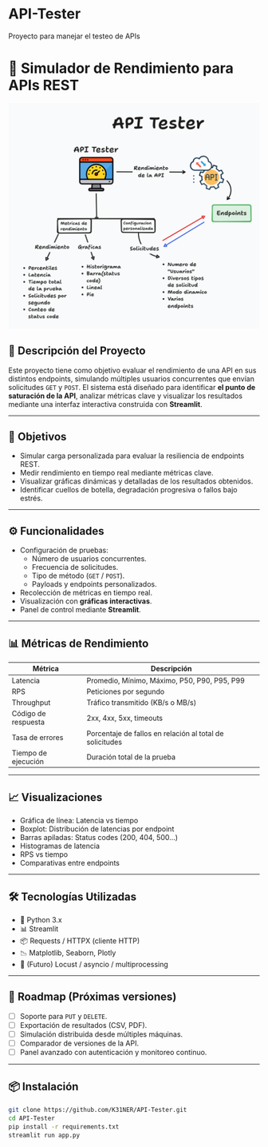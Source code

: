 # API-Tester
Proyecto para manejar el testeo de APIs 

# 🧪 Simulador de Rendimiento para APIs REST

![Diagrama general](img/Diagrama.png)

## 🚀 Descripción del Proyecto

Este proyecto tiene como objetivo evaluar el rendimiento de una API en sus distintos endpoints, simulando múltiples usuarios concurrentes que envían solicitudes `GET` y `POST`. El sistema está diseñado para identificar **el punto de saturación de la API**, analizar métricas clave y visualizar los resultados mediante una interfaz interactiva construida con **Streamlit**.

---

## 🎯 Objetivos

- Simular carga personalizada para evaluar la resiliencia de endpoints REST.
- Medir rendimiento en tiempo real mediante métricas clave.
- Visualizar gráficas dinámicas y detalladas de los resultados obtenidos.
- Identificar cuellos de botella, degradación progresiva o fallos bajo estrés.

---

## ⚙️ Funcionalidades

- Configuración de pruebas:
  - Número de usuarios concurrentes.
  - Frecuencia de solicitudes.
  - Tipo de método (`GET` / `POST`).
  - Payloads y endpoints personalizados.
- Recolección de métricas en tiempo real.
- Visualización con **gráficas interactivas**.
- Panel de control mediante **Streamlit**.

---

## 📊 Métricas de Rendimiento

| Métrica               | Descripción                                                        |
|-----------------------|--------------------------------------------------------------------|
| Latencia              | Promedio, Mínimo, Máximo, P50, P90, P95, P99                      |
| RPS                   | Peticiones por segundo                                             |
| Throughput            | Tráfico transmitido (KB/s o MB/s)                                 |
| Código de respuesta   | 2xx, 4xx, 5xx, timeouts                                            |
| Tasa de errores       | Porcentaje de fallos en relación al total de solicitudes          |
| Tiempo de ejecución   | Duración total de la prueba                                        |

---

## 📈 Visualizaciones

- Gráfica de línea: Latencia vs tiempo
- Boxplot: Distribución de latencias por endpoint
- Barras apiladas: Status codes (200, 404, 500...)
- Histogramas de latencia
- RPS vs tiempo
- Comparativas entre endpoints

---

## 🛠️ Tecnologías Utilizadas

- 🐍 Python 3.x
- 📊 Streamlit
- 📦 Requests / HTTPX (cliente HTTP)
- 📉 Matplotlib, Seaborn, Plotly
- 🧪 (Futuro) Locust / asyncio / multiprocessing

---

## 🚧 Roadmap (Próximas versiones)

- [ ] Soporte para `PUT` y `DELETE`.
- [ ] Exportación de resultados (CSV, PDF).
- [ ] Simulación distribuida desde múltiples máquinas.
- [ ] Comparador de versiones de la API.
- [ ] Panel avanzado con autenticación y monitoreo continuo.

---

## 📦 Instalación

```bash
git clone https://github.com/K31NER/API-Tester.git
cd API-Tester
pip install -r requirements.txt
streamlit run app.py
